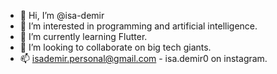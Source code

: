 - 👋 Hi, I’m @isa-demir
- 👀 I’m interested in programming and artificial intelligence.
- 🌱 I’m currently learning Flutter.
- 💞️ I’m looking to collaborate on big tech giants.
- 📫 isademir.personal@gmail.com - isa.demir0 on instagram.
<!---
isa-demir/isa-demir is a ✨ special ✨ repository because its `README.md` (this file) appears on your GitHub profile.
You can click the Preview link to take a look at your changes.
--->
